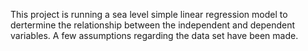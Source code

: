 This project is running a sea level simple linear regression model to dertermine the relationship between the independent and dependent variables. A few assumptions regarding the data set have been made.